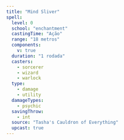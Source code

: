 ```yaml
---
title: "Mind Sliver"
spell:
  level: 0
  school: "enchantment"
  castingTime: "Ação"
  range: "18 metros"
  components:
    v: true
  duration: "1 rodada"
  casters:
    - sorcerer
    - wizard
    - warlock
  type:
    - damage
    - utility
  damageTypes:
    - psychic
  savingThrow:
    - int
  source: "Tasha's Cauldron of Everything"
  upcast: true
---
```

